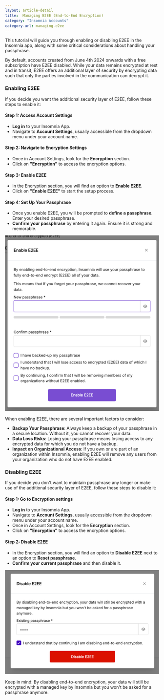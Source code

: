 ```yaml
---
layout: article-detail
title:  Managing E2EE (End-to-End Encryption)
category: "Insomnia Accounts"
category-url: managing-e2ee
---
```


This tutorial will guide you through enabling or disabling E2EE in the Insomnia app, along with some critical considerations about handling your passphrase.

By default, accounts created from June 4th 2024 onwards with a free subscription have E2EE disabled. While your data remains encrypted at rest and in transit, E2EE offers an additional layer of security by encrypting data such that only the parties involved in the communication can decrypt it.

### Enabling E2EE

If you decide you want the additional security layer of E2EE, follow these steps to enable it:

#### Step 1: Access Account Settings

- **Log in** to your Insomnia App.
- Navigate to **Account Settings**, usually accessible from the dropdown menu under your account name.

#### Step 2: Navigate to Encryption Settings

- Once in Account Settings, look for the **Encryption** section.
- Click on **"Encryption"** to access the encryption options.

#### Step 3: Enable E2EE

- In the Encryption section, you will find an option to **Enable E2EE**.
- Click on **"Enable E2EE"** to start the setup process.

#### Step 4: Set Up Your Passphrase

- Once you enable E2EE, you will be prompted to **define a passphrase**. Enter your desired passphrase.
- **Confirm your passphrase** by entering it again. Ensure it is strong and memorable.

![enable-e2ee](../assets/images/enable-e2ee.png)

When enabling E2EE, there are several important factors to consider:

- **Backup Your Passphrase**: Always keep a backup of your passphrase in a secure location. Without it, you cannot recover your data.
- **Data Loss Risks**: Losing your passphrase means losing access to any encrypted data for which you do not have a backup.
- **Impact on Organizational Access**: If you own or are part of an organization within Insomnia, enabling E2EE will remove any users from your organization who do not have E2EE enabled.

### Disabling E2EE

If you decide you don't want to maintain passphrase any longer or make use of the additional security layer of E2EE, follow these steps to disable it:

#### Step 1: Go to Encryption settings

- **Log in** to your Insomnia App.
- Navigate to **Account Settings**, usually accessible from the dropdown menu under your account name.
- Once in Account Settings, look for the **Encryption** section.
- Click on **"Encryption"** to access the encryption options.

#### Step 2: Disable E2EE

- In the Encryption section, you will find an option to **Disable E2EE** next to an option to **Reset passphrase**.
- **Confirm your current passphrase** and then disable it.

![disable-e2ee](../assets/images/disable-e2ee.png)

Keep in mind: By disabling end-to-end encryption, your data will still be encrypted with a managed key by Insomnia but you won't be asked for a passphrase anymore.

